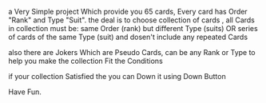 a Very Simple project Which provide you 65 cards, Every card has Order "Rank" and Type "Suit".
the deal is to choose collection of cards , all Cards in collection must be:
  same Order (rank) but different Type (suits) 
                    OR
  series of cards of the same Type (suit) 
                    and 
  dosen't include any repeated Cards

also there are Jokers Which are Pseudo Cards, can be any Rank or Type to help you make the collection Fit the Conditions

if your collection Satisfied the you can Down it using Down Button

Have Fun.
